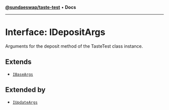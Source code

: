 [**@sundaeswap/taste-test**](../README.md) • **Docs**

***

# Interface: IDepositArgs

Arguments for the deposit method of the TasteTest class instance.

## Extends

- [`IBaseArgs`](IBaseArgs.md)

## Extended by

- [`IUpdateArgs`](IUpdateArgs.md)
